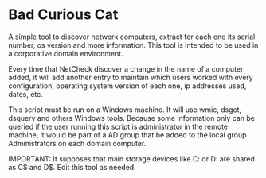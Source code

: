 # Bad Curious Cat
A simple tool to discover network computers, extract for each one its serial number, os version and more information. This tool is intended to be used in a corporative domain environment.

Every time that NetCheck discover a change in the name of a computer added, it will add another entry to maintain which
users worked with every configuration, operating system version of each one, ip addresses used, dates, etc.

This script must be run on a Windows machine. It will use wmic, dsget, dsquery and others Windows tools. Because some information only can be queried if the user running this script is administrator in the remote machine, it would be part of a AD group that be added to the local group Administrators on each domain computer.

IMPORTANT: It supposes that main storage devices like C: or D: are shared as C$ and D$. Edit this tool as needed.
